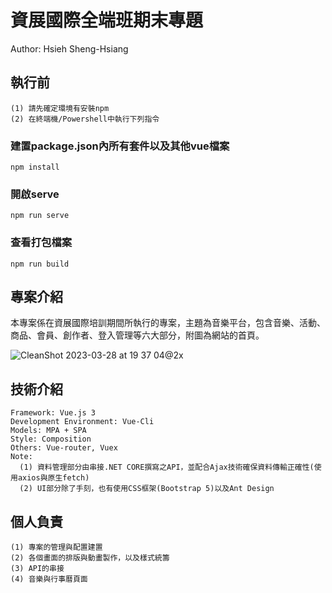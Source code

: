 # 資展國際全端班期末專題
Author: Hsieh Sheng-Hsiang

## 執行前
```
(1) 請先確定環境有安裝npm
(2) 在終端機/Powershell中執行下列指令
```

### 建置package.json內所有套件以及其他vue檔案
```
npm install
```

### 開啟serve
```
npm run serve
```

### 查看打包檔案
```
npm run build
```

## 專案介紹
本專案係在資展國際培訓期間所執行的專案，主題為音樂平台，包含音樂、活動、商品、會員、創作者、登入管理等六大部分，附圖為網站的首頁。

![CleanShot 2023-03-28 at 19 37 04@2x](https://user-images.githubusercontent.com/114050939/231825626-a646c025-fc6b-4ae9-9677-5910b95fbf2e.png)



## 技術介紹
```
Framework: Vue.js 3
Development Environment: Vue-Cli
Models: MPA + SPA
Style: Composition 
Others: Vue-router, Vuex
Note:
  (1) 資料管理部分由串接.NET CORE撰寫之API，並配合Ajax技術確保資料傳輸正確性(使用axios與原生fetch)
  (2) UI部分除了手刻，也有使用CSS框架(Bootstrap 5)以及Ant Design
```


## 個人負責
    (1) 專案的管理與配置建置
    (2) 各個畫面的排版與動畫製作，以及樣式統籌
    (3) API的串接
    (4) 音樂與行事曆頁面


